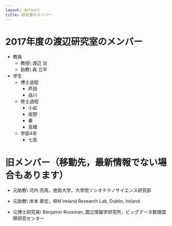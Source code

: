 ```yaml
---
layout: default
title: 研究室のメンバー
---
```


# 2017年度の渡辺研究室のメンバー

* 教員
  * 教授\\
    渡辺 治
  * 助教\\
    森 立平
* 学生
  * 博士過程
    * 芦田
    * 品川
  * 修士過程
    * 小岩
    * 坂野
    * 秦
    * 高橋
  * 学部4年
    * 七島

# 旧メンバー（移動先，最新情報でない場合もあります）

* 元助教\\
  河内 亮周，徳島大学，大学院ソシオテクノサイエンス研究部

* 元助教\\
  岸本 章宏，IBM Ireland Research Lab, Dublin, Ireland

* 元博士研究員\\
  Benjamin Rossman, 国立情報学研究所，ビッグデータ数理国際研究センター
